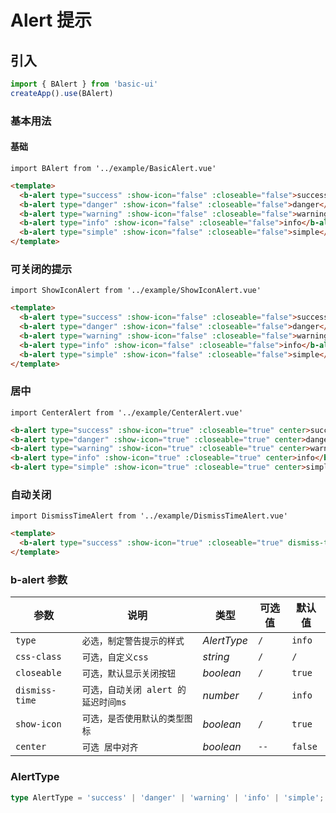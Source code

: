 # Alert 提示

## 引入

```js
import { BAlert } from 'basic-ui'
createApp().use(BAlert)
```

### 基本用法

#### 基础

```vue
import BAlert from '../example/BasicAlert.vue'
```

```html
<template>
  <b-alert type="success" :show-icon="false" :closeable="false">success</b-alert>
  <b-alert type="danger" :show-icon="false" :closeable="false">danger</b-alert>
  <b-alert type="warning" :show-icon="false" :closeable="false">warning</b-alert>
  <b-alert type="info" :show-icon="false" :closeable="false">info</b-alert>
  <b-alert type="simple" :show-icon="false" :closeable="false">simple</b-alert>
</template>
```

### 可关闭的提示

```vue
import ShowIconAlert from '../example/ShowIconAlert.vue'
```

```html
<template>
  <b-alert type="success" :show-icon="false" :closeable="false">success</b-alert>
  <b-alert type="danger" :show-icon="false" :closeable="false">danger</b-alert>
  <b-alert type="warning" :show-icon="false" :closeable="false">warning</b-alert>
  <b-alert type="info" :show-icon="false" :closeable="false">info</b-alert>
  <b-alert type="simple" :show-icon="false" :closeable="false">simple</b-alert>
</template>
```

### 居中

```vue
import CenterAlert from '../example/CenterAlert.vue'
```

```html
<b-alert type="success" :show-icon="true" :closeable="true" center>success</b-alert>
<b-alert type="danger" :show-icon="true" :closeable="true" center>danger</b-alert>
<b-alert type="warning" :show-icon="true" :closeable="true" center>warning</b-alert>
<b-alert type="info" :show-icon="true" :closeable="true" center>info</b-alert>
<b-alert type="simple" :show-icon="true" :closeable="true" center>simple</b-alert>
```

### 自动关闭

```vue
import DismissTimeAlert from '../example/DismissTimeAlert.vue'
```

```html
<template>
  <b-alert type="success" :show-icon="true" :closeable="true" dismiss-time="10000">10秒消失</b-alert>
</template>
```

### b-alert 参数

| 参数              | 说明      | 类型              | 可选值                                          | 默认值 |
|-----------------|---------|-----------------|----------------------------------------------|--|
| `type` |      `必选，制定警告提示的样式`    |   _AlertType_        |  `/`    |  `info`  |
| `css-class` |      `可选，自定义css`    |   _string_        |  `/`    |  `/`  |
| `closeable` |      `可选，默认显示关闭按钮`    |   _boolean_        |  `/`    |  `true`  |
| `dismiss-time` |      `可选，自动关闭 alert 的延迟时间ms`    |   _number_        |  `/`    |  `info`  |
| `show-icon` |      `可选，是否使用默认的类型图标`    |   _boolean_        |  `/`    |  `true`  |
| `center`    | `可选 居中对齐`                     |   _boolean_        |  `--` |  `false`   |

### AlertType

``` ts
type AlertType = 'success' | 'danger' | 'warning' | 'info' | 'simple';
```
